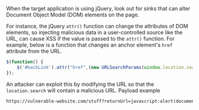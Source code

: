 When the target application is using jQuery, look out for sinks that can alter Document Object Model (DOM) elements on the page.

For instance, the jQuery `attr()` function can change the attributes of DOM elements, so injecting malicious data in a user-controlled source like the URL, can cause XSS if the value is passed to the `attr()` function. For example, below is a function that changes an anchor element's `href` attribute from the URL.
```js
$(function() {
	$('#backLink').attr("href",(new URLSearchParams(window.location.search)).get('returnUrl'));
});
```
An attacker can exploit this by modifying the URL so that the `location.search` will contain a malicious URL. Payload example
```txt
https://vulnerable-website.com/stuff?returnUrl=javascript:alert(document.domain)
```